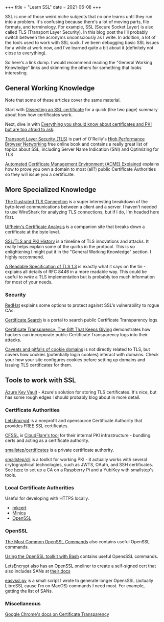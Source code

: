 +++
title = "Learn SSL"
date = 2021-06-08
+++

SSL is one of those weird niche subjects that no one learns until they run into a problem. It's confusing because there's a lot of moving parts, file formats, and terminology. For example, SSL (Secure Socket Layer) is also called TLS (Transport Layer Security). In this blog post the I'll probably switch between the acronyms unconsciously as I write. In addition, a lot of the tools used to work with SSL suck. I've been debugging basic SSL issues for a while at work now, and I've learned quite a bit about it (definitely not close to everything). 

So here's a link dump. I would recommend reading the "General Working Knowledge" links and skimming the others for something that looks interesting.

## General Working Knowledge

Note that some of these articles cover the same material.

Start with [Dissecting an SSL certificate](https://jvns.ca/blog/2017/01/31/whats-tls/) for a quick (like two page) summary about how how certificates work.

Next, dive in with [Everything you should know about certificates and PKI but are too afraid to ask](https://smallstep.com/blog/everything-pki/). 

[Transport Layer Security (TLS)](https://hpbn.co/transport-layer-security-tls/) is part of O'Reilly's [High Performance Browser Networking](https://hpbn.co/) free online book and contains a really great list of topics about SSL, including Server Name Indication (SNI) and Optimizing for TLS

[Automated Certificate Management Environment (ACME) Explained](https://sectigo.com/resource-library/what-is-acme-protocol) explains how to prove you own a domain to most (all?) public Certificate Authorities so they will issue you a certificate.

## More Specialized Knowledge

[The Illustrated TLS Connection](https://tls.ulfheim.net/) is a super interesting breakdown of the byte-level communications between a client and a server. I haven't needed to use WireShark for analyzing TLS connections, but if I do, I'm headed here first.

[Ulfheim's Certificate Analysis](https://tls13.ulfheim.net/certificate.html) is a companion site that breaks down a certificate at the byte level.

[SSL/TLS and PKI History](https://www.feistyduck.com/ssl-tls-and-pki-history/) is a timeline of TLS innovations and attacks. It really helps explain some of the quirks in the protocol. This is so enlightening I might put it in the "General Working Knowledge" section. I highly recommend.

[A Readable Specification of TLS 1.3](https://davidwong.fr/tls13/) is exactly what it says on the tin - explains all details of RFC 8446 in a more readable way. This could be useful to *write* a TLS implementation but is probably too much information for most of your needs.

### Security

[RedHat](https://www.redhat.com/sysadmin/pki-protection) explains some options to protect against SSL's vulnerability to rogue CAs.

[Certificate Search](https://crt.sh/) is a portal to search public Certificate Transparency logs.

[Certificate Transparency: The Gift That Keeps Giving](https://blog.rapid7.com/2018/01/04/certificate-transparency-the-gift-that-keeps-giving/) demonstrates how hackers can incorporate public Certificate Transparency logs into their attacks.

[Caveats and pitfalls of cookie domains](https://xebia.com/blog/caveats-and-pitfalls-of-cookie-domains/) is not directly related to TLS, but covers how cookies (potentially login cookies) interact with domains. Check your how your site configures cookies before setting up domains and issuing TLS certificates for them.

## Tools to work with SSL

[Azure Key Vault](https://docs.microsoft.com/en-us/azure/key-vault/general/basic-concepts) - Azure's solution for storing TLS certificates. It's nice, but has some rough edges I should probably blog about in more detail.

### Certificate Authorities

[LetsEncrypt](https://letsencrypt.org/) is a nonprofit and opensource Certificate Authority that provides FREE SSL certificates.

[CFSSL](https://github.com/cloudflare/cfssl) is [CloudFlare's tool](https://blog.cloudflare.com/introducing-cfssl/) for their internal PKI infrastructure - bundling certs and acting as a certificate authority.

[smallstep/certificates](https://github.com/smallstep/certificates) is a private certificate authority.

[smallstep/cli](https://github.com/smallstep/cli) is a toolkit for working PKI - it actually works with several crytographical technologies, such as JWTS, OAuth, and SSH certificates. See [here](https://smallstep.com/blog/build-a-tiny-ca-with-raspberry-pi-yubikey/) to set up a CA on a Raspberry Pi and a YubiKey with smallstep's tools.

### Local Certificate Authorities

Useful for developing with HTTPS locally.

- [mkcert](https://github.com/FiloSottile/mkcert)
- [Minica](https://github.com/jsha/minica)
- [OpenSSL](https://deliciousbrains.com/ssl-certificate-authority-for-local-https-development/)

### OpenSSL

[The Most Common OpenSSL Commands](https://www.sslshopper.com/article-most-common-openssl-commands.html) also contains useful OpenSSL commands.

[Using the OpenSSL toolkit with Bash](https://www.linux-magazine.com/Online/Features/OpenSSL-with-Bash) contains useful OpensSSL commands.

LetsEncrypt also has an OpenSSL oneliner to create a self-signed cert that also includes SANs at [their docs](https://letsencrypt.org/docs/certificates-for-localhost/#making-and-trusting-your-own-certificates)

[easyssl.py](https://github.com/bbkane/dotfiles/blob/master/bin_common/bin_common/easyssl.py) is a small script I wrote to generate longer OpensSSL (actually LibreSSL cause I'm on MacOS) commands I need most. For example, getting the list of SANs.

### Miscellaneous

[Google Chrome's docs on Certificate Transparency](https://chromium.googlesource.com/chromium/src/+/refs/heads/main/net/docs/certificate-transparency.md)
